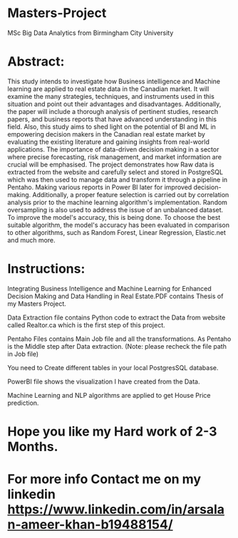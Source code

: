 # Masters-Project
MSc Big Data Analytics from Birmingham City University

# Abstract:
This study intends to investigate how Business intelligence and Machine learning are 
applied to real estate data in the Canadian market. It will examine the many strategies, 
techniques, and instruments used in this situation and point out their advantages and 
disadvantages. Additionally, the paper will include a thorough analysis of pertinent 
studies, research papers, and business reports that have advanced understanding in 
this field. Also, this study aims to shed light on the potential of BI and ML in 
empowering decision makers in the Canadian real estate market by evaluating the 
existing literature and gaining insights from real-world applications. The importance of 
data-driven decision making in a sector where precise forecasting, risk management, 
and market information are crucial will be emphasised. The project demonstrates how 
Raw data is extracted from the website and carefully select and stored in PostgreSQL 
which was then used to manage data and transform it through a pipeline in Pentaho. 
Making various reports in Power BI later for improved decision-making. Additionally, a 
proper feature selection is carried out by correlation analysis prior to the machine 
learning algorithm's implementation. Random oversampling is also used to address 
the issue of an unbalanced dataset. To improve the model's accuracy, this is being 
done. To choose the best suitable algorithm, the model's accuracy has been evaluated 
in comparison to other algorithms, such as Random Forest, Linear Regression, 
Elastic.net and much more.


# Instructions:

Integrating Business Intelligence and Machine Learning for Enhanced Decision Making and Data Handling in Real Estate.PDF contains Thesis of my Masters Project.

Data Extraction file contains Python code to extract the Data from website called Realtor.ca which is the first step of this project.

Pentaho Files contains Main Job file and all the transformations. As Pentaho is the Middle step after Data extraction. (Note: please recheck the file path in Job file)

You need to Create different tables in your local PostgresSQL database.

PowerBI file shows the visualization I have created from the Data.

Machine Learning and NLP algorithms are applied to get House Price prediction. 

# Hope you like my Hard work of 2-3 Months.
# For more info Contact me on my linkedin https://www.linkedin.com/in/arsalan-ameer-khan-b19488154/
~~~~~~~~~~~~~~~##### Thank You #####~~~~~~~~~~~~~~~~~~~~
